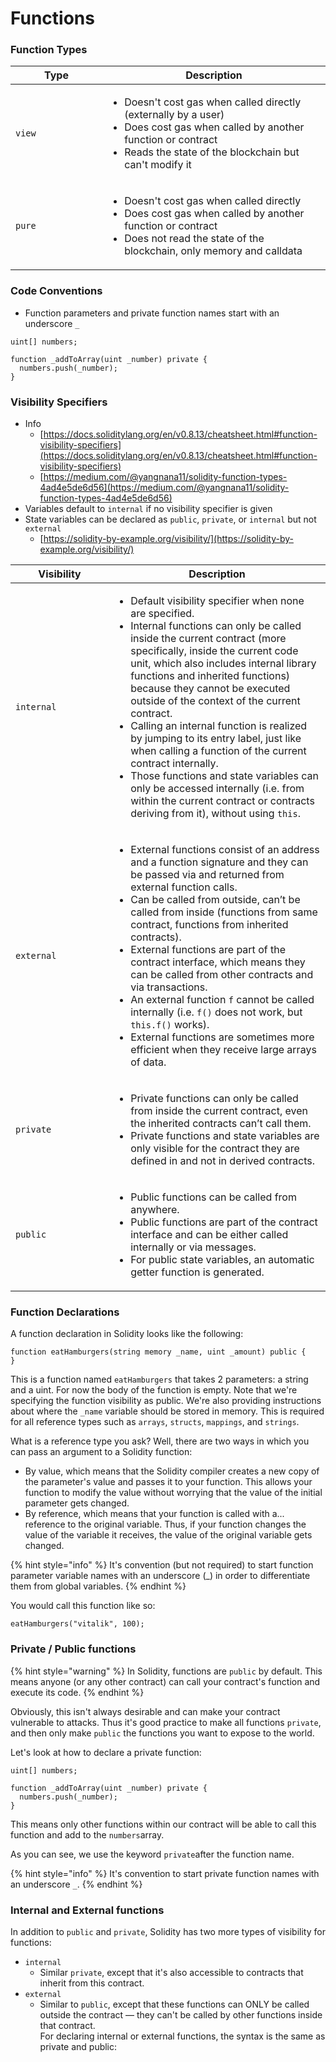 # Functions

### Function Types

<table><thead><tr><th width="131">Type</th><th>Description</th></tr></thead><tbody><tr><td><code>view</code></td><td><ul><li>Doesn't cost gas when called directly (externally by a user)</li><li>Does cost gas when called by another function or contract</li><li>Reads the state of the blockchain but can't modify it</li></ul></td></tr><tr><td><code>pure</code></td><td><ul><li>Doesn't cost gas when called directly</li><li>Does cost gas when called by another function or contract</li><li>Does not read the state of the blockchain, only memory and calldata</li></ul></td></tr></tbody></table>



### Code Conventions

* Function parameters and private function names start with an underscore `_`

```solidity
uint[] numbers;

function _addToArray(uint _number) private {
  numbers.push(_number);
}
```

### Visibility Specifiers

* Info
  * [https://docs.soliditylang.org/en/v0.8.13/cheatsheet.html#function-visibility-specifiers](https://docs.soliditylang.org/en/v0.8.13/cheatsheet.html#function-visibility-specifiers)
  * [https://medium.com/@yangnana11/solidity-function-types-4ad4e5de6d56](https://medium.com/@yangnana11/solidity-function-types-4ad4e5de6d56)
* Variables default to `internal` if no visibility specifier is given
* State variables can be declared as `public`, `private`, or `internal` but not `external`
  * [https://solidity-by-example.org/visibility/](https://solidity-by-example.org/visibility/)

<table data-full-width="true"><thead><tr><th width="141">Visibility</th><th>Description</th></tr></thead><tbody><tr><td><code>internal</code></td><td><ul><li>Default visibility specifier when none are specified.</li><li>Internal functions can only be called inside the current contract (more specifically, inside the current code unit, which also includes internal library functions and inherited functions) because they cannot be executed outside of the context of the current contract.</li><li>Calling an internal function is realized by jumping to its entry label, just like when calling a function of the current contract internally.</li><li>Those functions and state variables can only be accessed internally (i.e. from within the current contract or contracts deriving from it), without using <code>this</code>.</li></ul></td></tr><tr><td><code>external</code></td><td><ul><li>External functions consist of an address and a function signature and they can be passed via and returned from external function calls.</li><li>Can be called from outside, can’t be called from inside (functions from same contract, functions from inherited contracts).</li><li>External functions are part of the contract interface, which means they can be called from other contracts and via transactions.</li><li>An external function <code>f</code> cannot be called internally (i.e. <code>f()</code> does not work, but <code>this.f()</code> works).</li><li>External functions are sometimes more efficient when they receive large arrays of data.</li></ul></td></tr><tr><td><code>private</code></td><td><ul><li>Private functions can only be called from inside the current contract, even the inherited contracts can’t call them.</li><li>Private functions and state variables are only visible for the contract they are defined in and not in derived contracts.</li></ul></td></tr><tr><td><code>public</code></td><td><ul><li>Public functions can be called from anywhere.</li><li>Public functions are part of the contract interface and can be either called internally or via messages.</li><li>For public state variables, an automatic getter function is generated.</li></ul></td></tr></tbody></table>



### Function Declarations

A function declaration in Solidity looks like the following:

```solidity
function eatHamburgers(string memory _name, uint _amount) public {
}
```

This is a function named `eatHamburgers` that takes 2 parameters: a string and a uint. For now the body of the function is empty. Note that we're specifying the function visibility as public. We're also providing instructions about where the `_name` variable should be stored in memory. This is required for all reference types such as `arrays`, `structs`, `mappings`, and `strings`.

What is a reference type you ask? Well, there are two ways in which you can pass an argument to a Solidity function:

* By value, which means that the Solidity compiler creates a new copy of the parameter's value and passes it to your function. This allows your function to modify the value without worrying that the value of the initial parameter gets changed.
* By reference, which means that your function is called with a... reference to the original variable. Thus, if your function changes the value of the variable it receives, the value of the original variable gets changed.

{% hint style="info" %}
It's convention (but not required) to start function parameter variable names with an underscore (\_) in order to differentiate them from global variables.
{% endhint %}

You would call this function like so:

```
eatHamburgers("vitalik", 100);
```

### Private / Public functions

{% hint style="warning" %}
In Solidity, functions are `public` by default. This means anyone (or any other contract) can call your contract's function and execute its code.
{% endhint %}

Obviously, this isn't always desirable and can make your contract vulnerable to attacks. Thus it's good practice to make all functions `private`, and then only make `public` the functions you want to expose to the world.

Let's look at how to declare a private function:

```solidity
uint[] numbers;

function _addToArray(uint _number) private {
  numbers.push(_number);
}
```

This means only other functions within our contract will be able to call this function and add to the `numbers`array.

As you can see, we use the keyword `private`after the function name.

{% hint style="info" %}
It's convention to start private function names with an underscore `_`.
{% endhint %}

### Internal and External functions

In addition to `public` and `private`, Solidity has two more types of visibility for functions:

* `internal`
  * Similar `private`, except that it's also accessible to contracts that inherit from this contract.
* `external`
  * Similar to `public`, except that these functions can ONLY be called outside the contract — they can't be called by other functions inside that contract.\
    For declaring internal or external functions, the syntax is the same as private and public:













